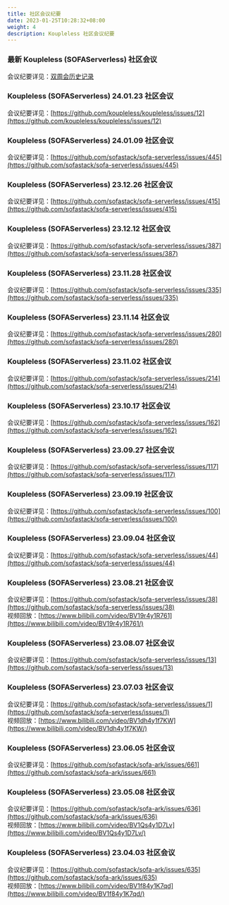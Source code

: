 ```yaml
---
title: 社区会议纪要
date: 2023-01-25T10:28:32+08:00
weight: 4
description: Koupleless 社区会议纪要
---
```


### 最新 Koupleless (SOFAServerless) 社区会议
会议纪要详见：[双周会历史记录](https://github.com/koupleless/koupleless/issues?q=is%3Aissue+is%3Aopen+%E5%8F%8C%E5%91%A8%E4%BC%9A)    <br/>

### Koupleless (SOFAServerless) 24.01.23 社区会议
会议纪要详见：[https://github.com/koupleless/koupleless/issues/12](https://github.com/koupleless/koupleless/issues/12)     <br/>

### Koupleless (SOFAServerless) 24.01.09 社区会议
会议纪要详见：[https://github.com/sofastack/sofa-serverless/issues/445](https://github.com/sofastack/sofa-serverless/issues/445)     <br/>

### Koupleless (SOFAServerless) 23.12.26 社区会议
会议纪要详见：[https://github.com/sofastack/sofa-serverless/issues/415](https://github.com/sofastack/sofa-serverless/issues/415)     <br/>

### Koupleless (SOFAServerless) 23.12.12 社区会议
会议纪要详见：[https://github.com/sofastack/sofa-serverless/issues/387](https://github.com/sofastack/sofa-serverless/issues/387)     <br/>

### Koupleless (SOFAServerless) 23.11.28 社区会议
会议纪要详见：[https://github.com/sofastack/sofa-serverless/issues/335](https://github.com/sofastack/sofa-serverless/issues/335)     <br/>

### Koupleless (SOFAServerless) 23.11.14 社区会议
会议纪要详见：[https://github.com/sofastack/sofa-serverless/issues/280](https://github.com/sofastack/sofa-serverless/issues/280)     <br/>

### Koupleless (SOFAServerless) 23.11.02 社区会议
会议纪要详见：[https://github.com/sofastack/sofa-serverless/issues/214](https://github.com/sofastack/sofa-serverless/issues/214)     <br/>

### Koupleless (SOFAServerless) 23.10.17 社区会议
会议纪要详见：[https://github.com/sofastack/sofa-serverless/issues/162](https://github.com/sofastack/sofa-serverless/issues/162)     <br/>

### Koupleless (SOFAServerless) 23.09.27 社区会议
会议纪要详见：[https://github.com/sofastack/sofa-serverless/issues/117](https://github.com/sofastack/sofa-serverless/issues/117)     <br/>

### Koupleless (SOFAServerless) 23.09.19 社区会议
会议纪要详见：[https://github.com/sofastack/sofa-serverless/issues/100](https://github.com/sofastack/sofa-serverless/issues/100)     <br/>

### Koupleless (SOFAServerless) 23.09.04 社区会议
会议纪要详见：[https://github.com/sofastack/sofa-serverless/issues/44](https://github.com/sofastack/sofa-serverless/issues/44)     <br/>

### Koupleless (SOFAServerless) 23.08.21 社区会议
会议纪要详见：[https://github.com/sofastack/sofa-serverless/issues/38](https://github.com/sofastack/sofa-serverless/issues/38)<br/>
视频回放：[https://www.bilibili.com/video/BV19r4y1R761](https://www.bilibili.com/video/BV19r4y1R761/)<br/>

### Koupleless (SOFAServerless) 23.08.07 社区会议
会议纪要详见：[https://github.com/sofastack/sofa-serverless/issues/13](https://github.com/sofastack/sofa-serverless/issues/13)<br/>

### Koupleless (SOFAServerless) 23.07.03 社区会议
会议纪要详见：[https://github.com/sofastack/sofa-serverless/issues/1](https://github.com/sofastack/sofa-serverless/issues/1)<br/>
视频回放：[https://www.bilibili.com/video/BV1dh4y1f7KW](https://www.bilibili.com/video/BV1dh4y1f7KW/)<br/>

### Koupleless (SOFAServerless) 23.06.05 社区会议
会议纪要详见：[https://github.com/sofastack/sofa-ark/issues/661](https://github.com/sofastack/sofa-ark/issues/661)<br/>

### Koupleless (SOFAServerless) 23.05.08 社区会议
会议纪要详见：[https://github.com/sofastack/sofa-ark/issues/636](https://github.com/sofastack/sofa-ark/issues/636)<br/>
视频回放：[https://www.bilibili.com/video/BV1Qs4y1D7Lv](https://www.bilibili.com/video/BV1Qs4y1D7Lv/)<br/>

### Koupleless (SOFAServerless) 23.04.03 社区会议
会议纪要详见：[https://github.com/sofastack/sofa-ark/issues/635](https://github.com/sofastack/sofa-ark/issues/635)<br/>
视频回放：[https://www.bilibili.com/video/BV1f84y1K7qd](https://www.bilibili.com/video/BV1f84y1K7qd/)<br/>


<br/>
